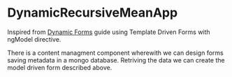 # DynamicRecursiveMeanApp 
Inspired from [Dynamic Forms](https://angular.io/guide/dynamic-form) guide using Template Driven Forms with ngModel directive.

There is a content managment component wherewith we can design forms saving metadata in a mongo database.
Retriving the data we can create the model driven form described above.  
